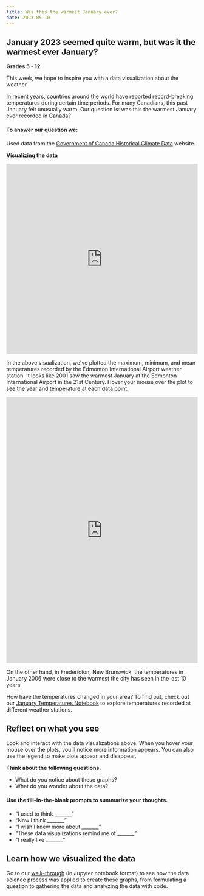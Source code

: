 ```yaml
---
title: Was this the warmest January ever?
date: 2023-05-10
---
```


<h2> January 2023 seemed quite warm, but was it the warmest ever January?</h2>

<p><b>Grades 5 - 12</b></p>
<p>This week, we hope to inspire you with a data visualization about the weather.</p>
<p>In recent years, countries around the world have reported record-breaking temperatures during certain time periods. For many Canadians, this past January felt unusually warm. Our question is: was this the warmest January ever recorded in Canada?</p>
<h4>To answer our question we:</h4>
<p>Used data from the <a href="https://climate.weather.gc.ca/" target="_blank" rel="noopener">Government of Canada Historical Climate Data</a> website.</p>
<p><strong>Visualizing the data</strong></p>
<p><iframe loading="lazy" id="igraph" class="post-img-shadow" style="border: none; --darkreader-inline-border-top: initial; --darkreader-inline-border-right: initial; --darkreader-inline-border-bottom: initial; --darkreader-inline-border-left: initial;" src="https://callysto.github.io/data-files/data-viz-of-the-week/january-temperatures/visualizations/january-temperatures-edmonton.html" width="100%" height="500 " scrolling="no" seamless="seamless" data-darkreader-inline-border-top="" data-darkreader-inline-border-right="" data-darkreader-inline-border-bottom="" data-darkreader-inline-border-left=""></iframe></p>
<p>In the above visualization, we've plotted the maximum, minimum, and mean temperatures recorded by the Edmonton International Airport weather station. It looks like 2001 saw the warmest January at the Edmonton International Airport in the 21st Century. Hover your mouse over the plot to see the year and temperature at each data point.</p>

<p><iframe loading="lazy" id="igraph" class="post-img-shadow" style="border: none; --darkreader-inline-border-top: initial; --darkreader-inline-border-right: initial; --darkreader-inline-border-bottom: initial; --darkreader-inline-border-left: initial;" src="https://callysto.github.io/data-files/data-viz-of-the-week/january-temperatures/visualizations/january-temperatures-fredericton.html" width="100%" height="700" scrolling="no" seamless="seamless" data-darkreader-inline-border-top="" data-darkreader-inline-border-right="" data-darkreader-inline-border-bottom="" data-darkreader-inline-border-left=""></iframe></p>
<p>On the other hand, in Fredericton, New Brunswick, the temperatures in January 2006 were close to the warmest the city has seen in the last 10 years.</p>
<p>How have the temperatures changed in your area? To find out, check out our <a href="https://hub.callysto.ca/jupyter/hub/user-redirect/git-pull?repo=https://github.com/callysto/data-viz-of-the-week&amp;branch=main&amp;urlpath=notebooks/data-viz-of-the-week/january-temperatures/january-temperatures.ipynb&amp;depth=1" target="_blank" rel="noopener">January Temperatures Notebook</a> to explore temperatures recorded at different weather stations.</p>

<h2><b>Reflect on what you see</b></h2>
<p>Look and interact with the data visualizations above. When you hover your mouse over the plots, you’ll notice more information appears. You can also use the legend to make plots appear and disappear.</p>
<p><strong>Think about the following questions.</strong></p>
<ul>
<li>What do you notice about these graphs?</li>
<li>What do you wonder about the data?</li>
</ul>
<h4><b>Use the fill-in-the-blank prompts to summarize your thoughts.</b></h4>
<ul>
<li aria-level="1">“I used to think _______”</li>
<li aria-level="1">“Now I think _______”</li>
<li aria-level="1">“I wish I knew more about _______”</li>
<li aria-level="1">“These data visualizations remind me of _______”</li>
<li aria-level="1">"I really like _______”</li>
</ul>
<h2><b>Learn how we visualized the data</b></h2>
<p>Go to our <a href="https://hub.callysto.ca/jupyter/hub/user-redirect/git-pull?repo=https://github.com/callysto/data-viz-of-the-week&amp;branch=main&amp;urlpath=notebooks/data-viz-of-the-week/january-temperatures/january-temperatures.ipynb&amp;depth=1" target="_blank" rel="noopener">walk-through</a> (in Jupyter notebook format) to see how the data science process was applied to create these graphs, from formulating a question to gathering the data and analyzing the data with code.</p>